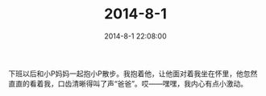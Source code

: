 ﻿---
title: "2014-8-1"
date: 2014-8-1 22:08:00
tags: 文字
categories: 爸爸
---
下班以后和小P妈妈一起抱小P散步。我抱着他，让他面对着我坐在怀里，他忽然直直的看着我，口齿清晰得叫了声“爸爸”。哎——嘿嘿，我内心有点小激动。